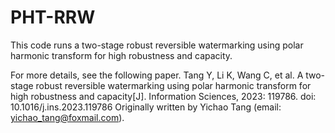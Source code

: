 # PHT-RRW
This code runs a two-stage robust reversible watermarking using polar harmonic transform for high robustness and capacity.

For more details, see the following paper. Tang Y, Li K, Wang C, et al. A two-stage robust reversible watermarking using polar harmonic transform for high robustness and capacity[J]. Information Sciences, 2023: 119786. doi: 10.1016/j.ins.2023.119786
Originally written by Yichao Tang (email: yichao_tang@foxmail.com).
